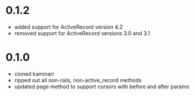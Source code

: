 # 0.1.2

* added support for ActiveRecord version 4.2
* removed support for ActiveRecord versions 3.0 and 3.1

# 0.1.0

* cloned kaminari
* ripped out all non-rails, non-active_record methods
* updated page method to support cursors with before and after params
